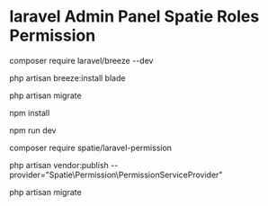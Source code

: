 # laravel Admin Panel Spatie Roles Permission

<p>composer require laravel/breeze --dev</p>
<p>php artisan breeze:install blade</p>
<p>php artisan migrate</p>
<p>npm install</p>
<p>npm run dev</p>
<p>composer require spatie/laravel-permission</p>
<p>php artisan vendor:publish --provider="Spatie\Permission\PermissionServiceProvider"
</p>
<p>php artisan migrate</p>
